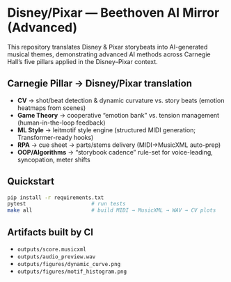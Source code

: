 # Disney/Pixar — Beethoven AI Mirror (Advanced)

This repository translates Disney & Pixar storybeats into AI-generated musical themes,
demonstrating advanced AI methods across Carnegie Hall’s five pillars applied in the
Disney–Pixar context.

## Carnegie Pillar → Disney/Pixar translation
- **CV** → shot/beat detection & dynamic curvature vs. story beats (emotion heatmaps from scenes)
- **Game Theory** → cooperative “emotion bank” vs. tension management (human-in-the-loop feedback)
- **ML Style** → leitmotif style engine (structured MIDI generation; Transformer-ready hooks)
- **RPA** → cue sheet → parts/stems delivery (MIDI→MusicXML auto-prep)
- **OOP/Algorithms** → “storybook cadence” rule-set for voice-leading, syncopation, meter shifts

## Quickstart
```bash
pip install -r requirements.txt
pytest                     # run tests
make all                   # build MIDI → MusicXML → WAV → CV plots
```

## Artifacts built by CI
- `outputs/score.musicxml`
- `outputs/audio_preview.wav`
- `outputs/figures/dynamic_curve.png`
- `outputs/figures/motif_histogram.png`
